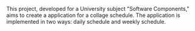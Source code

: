 This project, developed for a University subject "Software Components," aims to create a application for a collage schedule. 
The application is implemented in two ways: daily schedule and weekly schedule.

